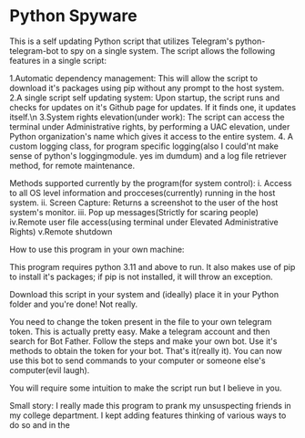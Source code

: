 # Python Spyware

This is a self updating Python script that utilizes Telegram's python-telegram-bot to spy on a single system. The script allows the following features in a single script:


1.Automatic dependency management: This will allow the script to download it's packages using pip without any prompt to the host system.
2.A single script self updating system: Upon startup, the script runs and checks for updates on it's Github page for updates. If it finds one, it updates itself.\n
3.System rights elevation(under work): The script can access the terminal under Administrative rights, by performing a UAC elevation, under Python organization's name which gives it access to the entire system.
4. A custom logging class, for program specific logging(also I could'nt make sense of python's loggingmodule. yes im dumdum) and a log file retriever method, for remote maintenance.



Methods supported currently by the program(for system control):
i. Access to all OS level information and procceses(currently) running in the host system.
ii. Screen Capture: Returns a screenshot to the user of the host system's monitor.
iii. Pop up messages(Strictly for scaring people)
iv.Remote user file access(using terminal under Elevated Administrative Rights)
v.Remote shutdown



How to use this program in your own machine:

This program requires python 3.11 and above to run. It also makes use of pip to install it's packages; if pip is not installed, it will throw an exception.

Download this script in your system and (ideally) place it in your Python folder and you're done!
Not really.

You need to change the token present in the file to your own telegram token. This is actually pretty easy.
Make a telegram account and then search for Bot Father. Follow the steps and make your own bot. Use it's methods to obtain the token for your bot.
That's it(really it). You can now use this bot to send commands to your computer or someone else's computer(evil laugh).

You will require some intuition to make the script run but I believe in you.

Small story: I really made this program to prank my unsuspecting friends in my college department. I kept adding features thinking of various ways to do so
and in the

